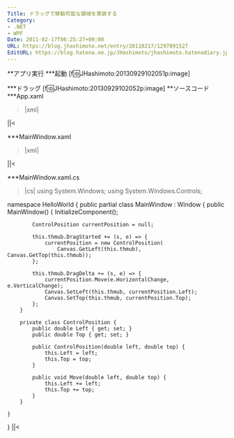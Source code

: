 ```yaml
---
Title: ドラッグで移動可能な領域を実装する
Category:
- .NET
- WPF
Date: 2011-02-17T06:25:27+09:00
URL: https://blog.jhashimoto.net/entry/20110217/1297891527
EditURL: https://blog.hatena.ne.jp/JHashimoto/jhashimoto.hatenadiary.jp/atom/entry/12921228815717258130
---
```


**アプリ実行
***起動
[f:id:JHashimoto:20130929102051p:image]

***ドラッグ
[f:id:JHashimoto:20130929102052p:image]
**ソースコード
***App.xaml
>|xml|
<Application x:Class="HelloWorld.App"
             xmlns="http://schemas.microsoft.com/winfx/2006/xaml/presentation"
             xmlns:x="http://schemas.microsoft.com/winfx/2006/xaml"
             StartupUri="MainWindow.xaml">
</Application>
||<

***MainWindow.xaml
>|xml|
<Window x:Class="HelloWorld.MainWindow"
        xmlns="http://schemas.microsoft.com/winfx/2006/xaml/presentation"
        xmlns:x="http://schemas.microsoft.com/winfx/2006/xaml"
        Title="MainWindow" Height="350" Width="525">
    <Canvas>
        <Thumb
            Canvas.Top ="5"
            Canvas.Left="5"
            Width="30"
            Height="30"
            Name="thmub" />
    </Canvas>
</Window>
||<

***MainWindow.xaml.cs
>|cs|
using System.Windows;
using System.Windows.Controls;

namespace HelloWorld {
    public partial class MainWindow : Window {
        public MainWindow() {
            InitializeComponent();

            ControlPosition currentPosition = null;

            this.thmub.DragStarted += (s, e) => {
                currentPosition = new ControlPosition(
                    Canvas.GetLeft(this.thmub), Canvas.GetTop(this.thmub));
            };

            this.thmub.DragDelta += (s, e) => {
                currentPosition.Move(e.HorizontalChange, e.VerticalChange);
                Canvas.SetLeft(this.thmub, currentPosition.Left);
                Canvas.SetTop(this.thmub, currentPosition.Top);
            };
        }

        private class ControlPosition {
            public double Left { get; set; }
            public double Top { get; set; }

            public ControlPosition(double left, double top) {
                this.Left = left;
                this.Top = top;
            }

            public void Move(double left, double top) {
                this.Left += left;
                this.Top += top;
            }
        }

    }
}
||<
